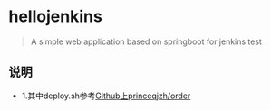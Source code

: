 # hellojenkins

> A simple web application based on springboot for jenkins test

## 说明

- 1.其中deploy.sh参考[Github上princeqjzh/order](https://github.com/princeqjzh/order)
